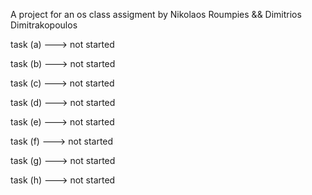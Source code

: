 A project for an os class assigment by Nikolaos Roumpies && Dimitrios Dimitrakopoulos

task (a) ---> not started

task (b) ---> not started

task (c) ---> not started

task (d) ---> not started

task (e) ---> not started

task (f) ---> not started

task (g) ---> not started

task (h) ---> not started
